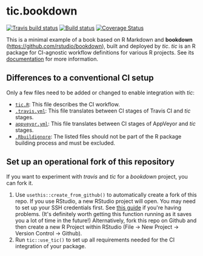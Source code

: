 # tic.bookdown

<!-- badges: start -->
[![Travis build status](https://travis-ci.org/ropenscilabs/tic.bookdown.svg?branch=master)](https://travis-ci.org/ropenscilabs/tic.bookdown)
[![Build status](https://ci.appveyor.com/api/projects/status/uqjyx4mrksnul9en/branch/master?svg=true)](https://ci.appveyor.com/project/ropensci/tic-bookdown/branch/master)
[![Coverage Status](https://codecov.io/gh/ropenscilabs/tic.bookdown/branch/master/graph/badge.svg)](https://codecov.io/github/ropenscilabs/tic.bookdown?branch=master)
<!-- badges: end -->

This is a minimal example of a book based on R Markdown and **bookdown** (https://github.com/rstudio/bookdown), built and deployed by _tic_. 
_tic_ is an R package for CI-agnostic workflow definitions for various R projects. 
See its [documentation](https://ropenscilabs.github.io/tic/) for more information.

## Differences to a conventional CI setup

Only a few files need to be added or changed to enable integration with _tic_:

- [`tic.R`](tic.R): This file describes the CI workflow.
- [`.travis.yml`](.travis.yml): This file translates between CI stages of Travis CI and _tic_ stages.
- [`appveyor.yml`](appveyor.yml): This file translates between CI stages of AppVeyor and _tic_ stages.
- [`.Rbuildignore`](.Rbuildignore): The listed files should not be part of the R package building process and must be excluded.

## Set up an operational fork of this repository

If you want to experiment with _travis_ and _tic_ for a _bookdown_ project, you can fork it.

1. Use `usethis::create_from_github()` to automatically create a fork of this repo.
    If you use RStudio, a new RStudio project will open. 
    You may need to set up your SSH credentials first. 
    See [this guide](http://happygitwithr.com/ssh-keys.html) if you're having problems. 
    (It's definitely worth getting this function running as it saves you a lot of time in the future!) 
    Alternatively, fork this repo on Github and then create a new R Project within RStudio (File -> New Project -> Version Control -> Github). 
1. Run `tic::use_tic()` to set up all requirements needed for the CI integration of your package.
